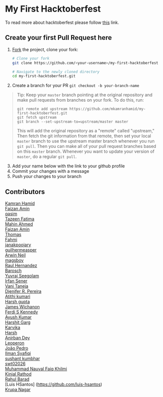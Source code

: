 # My First Hacktoberfest
To read more about hacktoberfest please follow [this](https://hacktoberfest.digitalocean.com/) link.

## Create your first Pull Request here

1.  [Fork](https://help.github.com/articles/fork-a-repo/) the project, clone
    your fork:

    ```sh
    # Clone your fork
    git clone https://github.com/<your-username>/my-first-hacktoberfest.git

    # Navigate to the newly cloned directory
    cd my-first-hacktoberfest.git
    ```
2. Create a branch for your PR `git checkout -b your-branch-name`

> Tip: Keep your `master` branch pointing at the original repository and make
> pull requests from branches on your fork. To do this, run:
>
> ```
> git remote add upstream https://github.com/mkamranhamid/my-first-hacktoberfest.git
> git fetch upstream
> git branch --set-upstream-to=upstream/master master
> ```
>
> This will add the original repository as a "remote" called "upstream,"
> Then fetch the git information from that remote, then set your local `master`
> branch to use the upstream master branch whenever you run `git pull`.
> Then you can make all of your pull request branches based on this `master`
> branch. Whenever you want to update your version of `master`, do a regular
> `git pull`.


3. Add your name below with the link to your github profile
4. Commit your changes with a message
5. Push your changes to your branch

## Contributors
[Kamran Hamid](https://github.com/mkamranhamid)</br>
[Faizan Amin](https://github.com/Faizanamin)</br>
[qasim](https://github.com/qasimabbas209)</br>
[Tazeen Fatima](https://github.com/tazeenfatima)</br>
[Mahin Ahmed](https://github.com/hmahin2)</br>
[Faizan Amin](https://github.com/Faizanamin)</br>
[Thomas](https://github.com/35601)</br>
[Fahmi](https://github.com/fahmimuh)</br>
[janakpoojary](https://github.com/janakpoojary)</br>
[guilhermeasper](https://github.com/Guilhermeasper)</br>
[Arwin Neil](https://github.com/arwinneil)</br>
[magsboy](https://github.com/magss)</br>
[Raul Hernandez](https://github.com/Raal9410)</br>
[Barosch](https://github.com/barosch47)</br>
[Yuvraj Seegolam](https://github.com/yuvraj108c)</br>
[Irfan Sener](https://github.com/irfansener)</br>
[Vani Taneja]( https://github.com/vanitaneja22)</br>
[Djenifer R. Pereira](https://github.com/djeni98)</br>
[Atithi kumari](https://github.com/Atithi360)</br>
[Harsh gupta](https://github.com/harshgupta28)</br>
[James Wichanon](https://github.com/wichanon14)</br>
[Ferdi S Kennedy](https://github.com/kennedy69)</br>
[Ayush Kumar](https://github.com/COLONAYUSH)</br>
[Harshit Garg](https://github.com/HarshitGarg-2002)</br>
[Karvika](https://github.com/Karvika)</br>
[Harsh](https://github.com/harshgupta28)</br>
[Anirban Dey](https://github.com/anirbandey303)</br>
[Leoperon](https://github.com/Leoperon)</br>
[João Pedro](https://github.com/jpedrinhoxd)</br>
[Ilman Syafiqi](https://github.com/ilmansyafiqi)</br>
[sushant kumbhar](https://github.com/kumbharsushant)</br>
[swt02026](https://github.com/swt02026)</br>
[Muhammad Nauval Faiq Khilmi](http://github.com/novalfaiq)</br>
[Kinjal Rathod](https://github.com/RathodKinjal76)</br>
[Rahul Barad](https://github.com/RahulBarad)</br>
[Luis HSantos] (https://github.com/luis-hsantos)</br>
[Krupa Nagar](https://github.com/krupanagar)</br>
